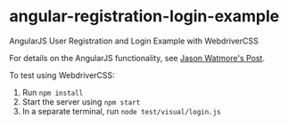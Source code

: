 angular-registration-login-example
==============================

AngularJS User Registration and Login Example with WebdriverCSS

For details on the AngularJS functionality, see [Jason Watmore's Post](http://jasonwatmore.com/post/2015/03/10/AngularJS-User-Registration-and-Login-Example.aspx).

To test using WebdriverCSS:

1. Run `npm install`
2. Start the server using `npm start`
3. In a separate terminal, run `node test/visual/login.js`
